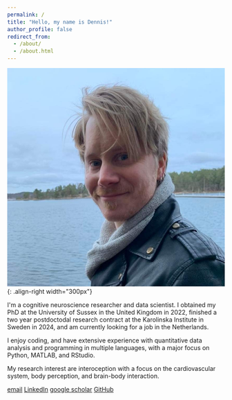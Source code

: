 ```yaml
---
permalink: /
title: "Hello, my name is Dennis!"
author_profile: false
redirect_from: 
  - /about/
  - /about.html
---
```


![Profile](/images/profile.png){: .align-right width="300px"}

I'm a cognitive neuroscience researcher and data scientist. I obtained my PhD at the University of Sussex in the United Kingdom in 2022, finished a two year postdoctodal research contract at the Karolinska Institute in Sweden in 2024, and am currently looking for a job in the Netherlands. 

I enjoy coding, and have extensive experience with quantitative data analysis and programming in multiple languages, with a major focus on Python, MATLAB, and RStudio. 

My research interest are interoception with a focus on the cardiovascular system, body perception, and brain-body interaction.

[email](denniseolarsson@gmail.com)	[LinkedIn](https://www.linkedin.com/in/dennis-larsson-phd-45511586/)	[google scholar](https://scholar.google.com/citations?user=zwE2KOIAAAAJ&hl=en)	[GitHub](https://github.com/denniseolarsson)